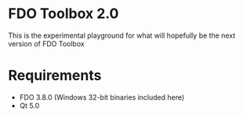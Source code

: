 FDO Toolbox 2.0
===============

This is the experimental playground for what will hopefully be the next version of FDO Toolbox

Requirements
============

 - FDO 3.8.0 (Windows 32-bit binaries included here)
 - Qt 5.0